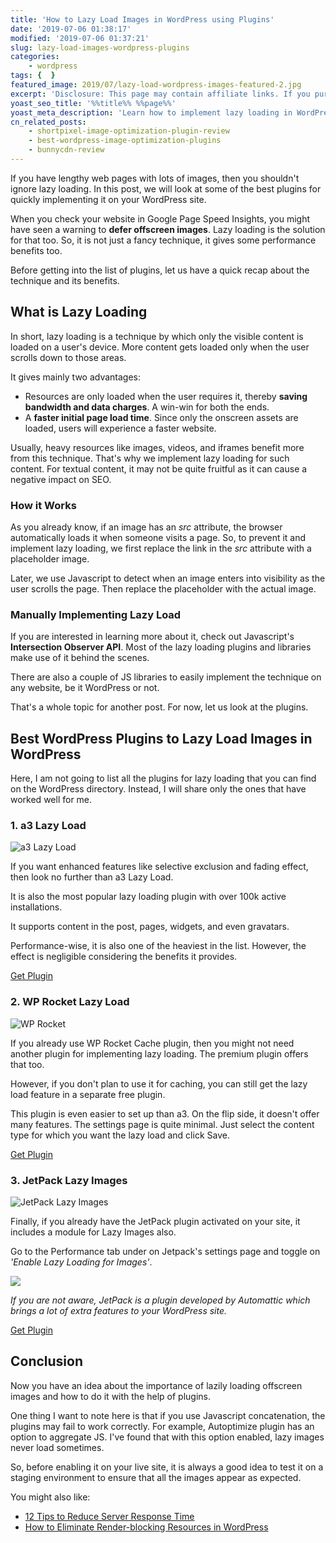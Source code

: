 ```yaml
---
title: 'How to Lazy Load Images in WordPress using Plugins'
date: '2019-07-06 01:38:17'
modified: '2019-07-06 01:37:21'
slug: lazy-load-images-wordpress-plugins
categories:
    - wordpress
tags: {  }
featured_image: 2019/07/lazy-load-wordpress-images-featured-2.jpg
excerpt: 'Disclosure: This page may contain affiliate links. If you purchase something using those links, we may receive a commission, but it will not cost you anything extra. If you have lengthy web pages with lots of images, then you shouldn&rsquo;t ignore lazy loading. In this post, we will look at some of the best plugins for quickly implementing it on your WordPress site. When you check your website in Google Page Speed Insights, you might have seen a warning to defer offscreen images. Lazy loading is the solution for that too. So, it is not just a fancy technique, it…'
yoast_seo_title: '%%title%% %%page%%'
yoast_meta_description: 'Learn how to implement lazy loading in WordPress websites using plugins. Helps to prevent defer offscreen images warning in pagespeed also'
cn_related_posts:
    - shortpixel-image-optimization-plugin-review
    - best-wordpress-image-optimization-plugins
    - bunnycdn-review
---
```

If you have lengthy web pages with lots of images, then you shouldn't ignore lazy loading. In this post, we will look at some of the best plugins for quickly implementing it on your WordPress site.

When you check your website in Google Page Speed Insights, you might have seen a warning to **defer offscreen images**. Lazy loading is the solution for that too. So, it is not just a fancy technique, it gives some performance benefits too.

Before getting into the list of plugins, let us have a quick recap about the technique and its benefits.

## What is Lazy Loading

In short, lazy loading is a technique by which only the visible content is loaded on a user's device. More content gets loaded only when the user scrolls down to those areas.

It gives mainly two advantages:

- Resources are only loaded when the user requires it, thereby **saving bandwidth and data charges**. A win-win for both the ends.
- A **faster initial page load time**. Since only the onscreen assets are loaded, users will experience a faster website.

Usually, heavy resources like images, videos, and iframes benefit more from this technique. That's why we implement lazy loading for such content. For textual content, it may not be quite fruitful as it can cause a negative impact on SEO.

### How it Works

As you already know, if an image has an _src_ attribute, the browser automatically loads it when someone visits a page. So, to prevent it and implement lazy loading, we first replace the link in the _src_ attribute with a placeholder image.

Later, we use Javascript to detect when an image enters into visibility as the user scrolls the page. Then replace the placeholder with the actual image.

### Manually Implementing Lazy Load

If you are interested in learning more about it, check out Javascript's **Intersection Observer API**. Most of the lazy loading plugins and libraries make use of it behind the scenes.

There are also a couple of JS libraries to easily implement the technique on any website, be it WordPress or not.

That's a whole topic for another post. For now, let us look at the plugins.

## Best WordPress Plugins to Lazy Load Images in WordPress

Here, I am not going to list all the plugins for lazy loading that you can find on the WordPress directory. Instead, I will share only the ones that have worked well for me.

### 1. a3 Lazy Load

![a3 Lazy Load](https://cdn-2.coralnodes.com/coralnodes/uploads/2019/07/a3-lazy-load-1-1080x495.png)

If you want enhanced features like selective exclusion and fading effect, then look no further than a3 Lazy Load.

It is also the most popular lazy loading plugin with over 100k active installations.

It supports content in the post, pages, widgets, and even gravatars.

Performance-wise, it is also one of the heaviest in the list. However, the effect is negligible considering the benefits it provides.

[Get Plugin](https://wordpress.org/plugins/a3-lazy-load/)

### 2. WP Rocket Lazy Load

![WP Rocket](https://cdn-2.coralnodes.com/coralnodes/uploads/2019/07/wp-rocket-lazy-load-1-1080x496.png)

If you already use WP Rocket Cache plugin, then you might not need another plugin for implementing lazy loading. The premium plugin offers that too.

However, if you don't plan to use it for caching, you can still get the lazy load feature in a separate free plugin.

This plugin is even easier to set up than a3. On the flip side, it doesn't offer many features. The settings page is quite minimal. Just select the content type for which you want the lazy load and click Save.

[Get Plugin](https://wordpress.org/plugins/rocket-lazy-load/)

### 3. JetPack Lazy Images

![JetPack Lazy Images](https://cdn-2.coralnodes.com/coralnodes/uploads/2019/07/jaetpack-lazy-load-1-1080x472.png)

Finally, if you already have the JetPack plugin activated on your site, it includes a module for Lazy Images also.

Go to the Performance tab under on Jetpack's settings page and toggle on _'Enable Lazy Loading for Images'_.

![](https://cdn-2.coralnodes.com/coralnodes/uploads/2019/07/jetpack-lazy-load-1-1080x474.png)

_If you are not aware, JetPack is a plugin developed by Automattic which brings a lot of extra features to your WordPress site._

[Get Plugin](https://wordpress.org/plugins/jetpack/)

## Conclusion

Now you have an idea about the importance of lazily loading offscreen images and how to do it with the help of plugins.

One thing I want to note here is that if you use Javascript concatenation, the plugins may fail to work correctly. For example, Autoptimize plugin has an option to aggregate JS. I've found that with this option enabled, lazy images never load sometimes.

So, before enabling it on your live site, it is always a good idea to test it on a staging environment to ensure that all the images appear as expected.

You might also like:

- [12 Tips to Reduce Server Response Time](http://localhost:10003/reduce-server-response-time-ttfb/)
- [How to Eliminate Render-blocking Resources in WordPress](http://localhost:10003/eliminate-render-blocking-resources-wordpress/)